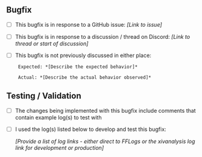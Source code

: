 ## Bugfix
<!-- A bugfix request MUST be to fix a single bug, and that bug should be documented in a GitHub issue or a thread in the appropriate Discord feedback forum.  Bugfixes that are not approriately documented or for very obvious bugs will be reviewed much more slowly. -->

- [ ] This bugfix is in response to a GitHub issue: *[Link to issue]*
- [ ] This bugfix is in response to a discussion / thread on Discord: *[Link to thread or start of discussion]*
- [ ] This bugfix is not previously discussed in either place:

       Expected: *[Describe the expected behavior]*

	   Actual: *[Describe the actual behavior observed]*



## Testing / Validation

- [ ] The changes being implemented with this bugfix include comments that contain example log(s) to test with
- [ ] I used the log(s) listed below to develop and test this bugfix:

   *[Provide a list of log links - either direct to FFLogs or the xivanalysis log link for development or production]*

